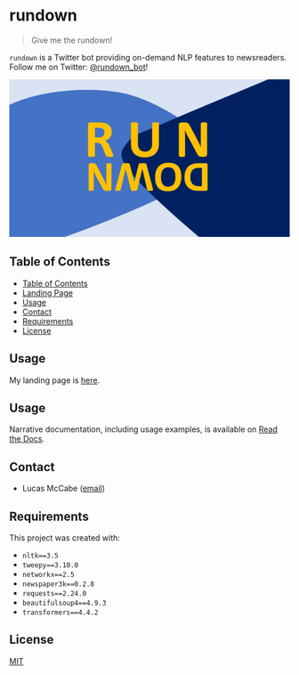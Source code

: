 # rundown

> Give me the rundown!

`rundown` is a Twitter bot providing on-demand NLP features to newsreaders. Follow me on Twitter: [@rundown_bot](https://twitter.com/rundown_bot/with_replies)!

![box](img/logo_large.png)


## Table of Contents
* [Table of Contents](#table-of-contents)
* [Landing Page](#landing-page)
* [Usage](#usage)
* [Contact](#contact)
* [Requirements](#requirements)
* [License](#license)

## Usage
My landing page is [here](https://lucasmccabe.github.io/rundown/).

## Usage
Narrative documentation, including usage examples, is available on [Read the Docs](https://rundown.readthedocs.io/en/latest/).

## Contact
- Lucas McCabe ([email](mailto:lmccabe2@alumni.jh.edu))

## Requirements
This project was created with:
- `nltk==3.5`
- `tweepy==3.10.0`
- `networkx==2.5`
- `newspaper3k==0.2.8`
- `requests==2.24.0`
- `beautifulsoup4==4.9.3`
- `transformers==4.4.2`

## License
[MIT](https://choosealicense.com/licenses/mit/)
